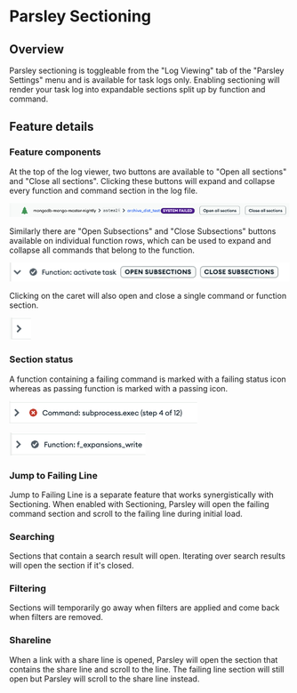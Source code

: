# Parsley Sectioning

## Overview
Parsley sectioning is toggleable from the "Log Viewing" tab of the "Parsley Settings" menu and is available for task logs only. Enabling sectioning will render your task log into expandable sections split up by function and command.

## Feature details

### Feature components
At the top of the log viewer, two buttons are available to "Open all sections" and "Close all sections". Clicking these buttons will expand and collapse every function and command section in the log file.

![Toggle All Sections](../images/toggle_all_sections.png)

Similarly there are "Open Subsections" and "Close Subsections" buttons available on individual function rows, which can be used to expand and collapse all commands that belong to the function.

![Toggle Subsections](../images/toggle_subsections.png)

Clicking on the caret will also open and close a single command or function section.

![Toggle Single Section](../images/section_toggle.png)

### Section status
A function containing a failing command is marked with a failing status icon whereas as passing function is marked with a passing icon.

![Passing Function](../images/passing_function.png)

![Failing Function](../images/failing_function.png)

### Jump to Failing Line
Jump to Failing Line is a separate feature that works synergistically with Sectioning. When enabled with Sectioning, Parsley will open the failing command section and scroll to the failing line during initial load.

### Searching
Sections that contain a search result will open. Iterating over search results will open the section if it's closed.

### Filtering
Sections will temporarily go away when filters are applied and come back when filters are removed.

### Shareline
When a link with a share line is opened, Parsley will open the section that contains the share line and scroll to the line. The failing line section will still open but Parsley will scroll to the share line instead.